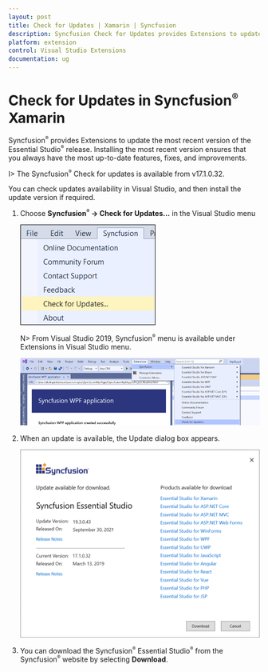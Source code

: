 ```yaml
---
layout: post
title: Check for Updates | Xamarin | Syncfusion
description: Syncfusion Check for Updates provides Extensions to update most recent version of the Essential Studio release.
platform: extension
control: Visual Studio Extensions
documentation: ug
---
```


# Check for Updates in Syncfusion<sup style="font-size:70%">&reg;</sup> Xamarin

Syncfusion<sup style="font-size:70%">&reg;</sup> provides Extensions to update the most recent version of the Essential Studio<sup style="font-size:70%">&reg;</sup> release. Installing the most recent version ensures that you always have the most up-to-date features, fixes, and improvements.

I> The Syncfusion<sup style="font-size:70%">&reg;</sup> Check for updates is available from v17.1.0.32.

You can check updates availability in Visual Studio, and then install the update version if required.

1. Choose **Syncfusion<sup style="font-size:70%">&reg;</sup> -> Check for Updates…** in the Visual Studio menu

   ![Syncfusion<sup style="font-size:70%">&reg;</sup> check for updates menu](Check-for-Updates_images/Check-for-Updates_images-img1.png)

   N> From Visual Studio 2019, Syncfusion<sup style="font-size:70%">&reg;</sup> menu is available under Extensions in Visual Studio menu.

   ![Syncfusion<sup style="font-size:70%">&reg;</sup> check for updates menu](Check-for-Updates_images/Check-for-Updates_images-img1_2019.png)
   
2. When an update is available, the Update dialog box appears.

   ![Syncfusion<sup style="font-size:70%">&reg;</sup> check for updates wizard](Check-for-Updates_images/Check-for-Updates_images-img2.png)

3. You can download the Syncfusion<sup style="font-size:70%">&reg;</sup> Essential Studio<sup style="font-size:70%">&reg;</sup> from the Syncfusion<sup style="font-size:70%">&reg;</sup> website by selecting **Download**.
